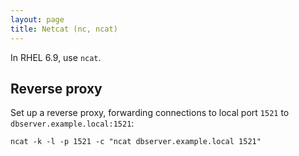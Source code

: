 ```yaml
---
layout: page
title: Netcat (nc, ncat)
---
```


In RHEL 6.9, use `ncat`.

## Reverse proxy

Set up a reverse proxy, forwarding connections to local port `1521` to `dbserver.example.local:1521`:

    ncat -k -l -p 1521 -c "ncat dbserver.example.local 1521"
